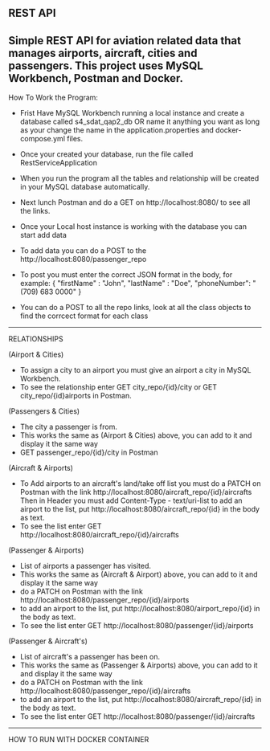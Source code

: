 REST API
--------------------------------------------------------------------------------------------------------------------------------
Simple REST API for aviation related data that manages airports, aircraft, cities and passengers.
This project uses MySQL Workbench, Postman and Docker.
--------------------------------------------------------------------------------------------------------------------------------
How To Work the Program:

 - Frist Have MySQL Workbench running a local instance and create a database called s4_sdat_qap2_db
   OR name it anything you want as long as your change the name in the application.properties and docker-compose.yml files.
   
 - Once your created your database, run the file called RestServiceApplication
 - When you run the program all the tables and relationship will be created in your MySQL database automatically.

 - Next lunch Postman and do a GET on http://localhost:8080/ to see all the links.
 - Once your Local host instance is working with the database you can start add data
 - To add data you can do a POST to the http://localhost:8080/passenger_repo
 - To post you must enter the correct JSON format in the body, for example:
                         {
                         "firstName" : "John",
                         "lastName" : "Doe",
                         "phoneNumber": "(709) 683 0000"
                         }
 - You can do a POST to all the repo links, look at all the class objects to find the corrcect format for each class
--------------------------------------------------------------------------------------------------------------------------------
RELATIONSHIPS

(Airport & Cities)
- To assign a city to an airport you must give an airport a city in MySQL Workbench.
- To see the relationship enter GET city_repo/{id}/city or GET city_repo/{id}airports   in Postman.


(Passengers & Cities)
- The city a passenger is from.
- This works the same as (Airport & Cities) above, you can add to it and display it the same way
- GET passenger_repo/{id}/city  in Postman


(Aircraft & Airports)
- To Add airports to an aircraft's land/take off list you must do a PATCH on Postman with the link http://localhost:8080/aircraft_repo/{id}/aircrafts
  Then in Header you must add Content-Type - text/uri-list
  to add an airport to the list, put http://localhost:8080/aircraft_repo/{id} in the body as text.
- To see the list enter GET http://localhost:8080/aircraft_repo/{id}/aircrafts


(Passenger & Airports)
- List of airports a passenger has visited.
- This works the same as (Aircraft & Airport) above, you can add to it and display it the same way
- do a PATCH on Postman with the link http://localhost:8080/passenger_repo/{id}/airports
- to add an airport to the list, put http://localhost:8080/airport_repo/{id} in the body as text.
- To see the list enter GET http://localhost:8080/passenger/{id}/airports


(Passenger & Aircraft's)
- List of aircraft's a passenger has been on.
- This works the same as (Passenger & Airports) above, you can add to it and display it the same way
- do a PATCH on Postman with the link http://localhost:8080/passenger_repo/{id}/aircrafts
- to add an airport to the list, put http://localhost:8080/aircraft_repo/{id} in the body as text.
- To see the list enter GET http://localhost:8080/passenger/{id}/aircrafts
--------------------------------------------------------------------------------------------------------------------------------
HOW TO RUN WITH DOCKER CONTAINER


  
